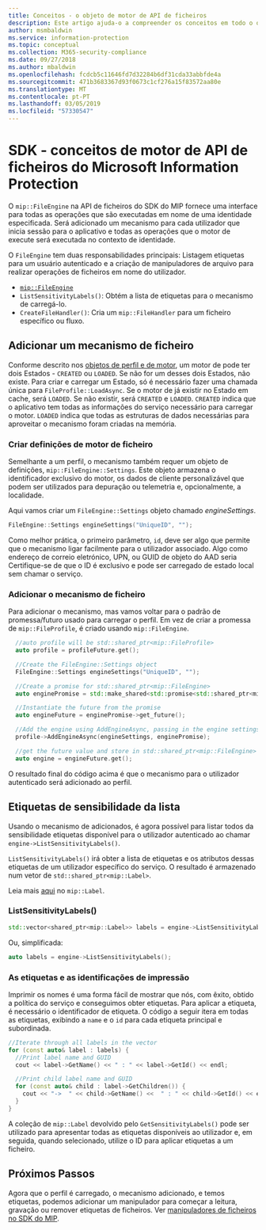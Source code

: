 ```yaml
---
title: Conceitos - o objeto de motor de API de ficheiros
description: Este artigo ajuda-o a compreender os conceitos em todo o objeto de motor de arquivo, o que é criada durante a inicialização do aplicativo.
author: msmbaldwin
ms.service: information-protection
ms.topic: conceptual
ms.collection: M365-security-compliance
ms.date: 09/27/2018
ms.author: mbaldwin
ms.openlocfilehash: fcdcb5c11646fd7d32284b6df31cda33abbfde4a
ms.sourcegitcommit: 471b3683367d93f0673c1cf276a15f83572aa80e
ms.translationtype: MT
ms.contentlocale: pt-PT
ms.lasthandoff: 03/05/2019
ms.locfileid: "57330547"
---
```

# <a name="microsoft-information-protection-sdk---file-api-engine-concepts"></a>SDK - conceitos de motor de API de ficheiros do Microsoft Information Protection

O `mip::FileEngine` na API de ficheiros do SDK do MIP fornece uma interface para todas as operações que são executadas em nome de uma identidade especificada. Será adicionado um mecanismo para cada utilizador que inicia sessão para o aplicativo e todas as operações que o motor de execute será executada no contexto de identidade.

O `FileEngine` tem duas responsabilidades principais: Listagem etiquetas para um usuário autenticado e a criação de manipuladores de arquivo para realizar operações de ficheiros em nome do utilizador. 

- [`mip::FileEngine`](reference/class_mip_fileengine.md)
- `ListSensitivityLabels()`: Obtém a lista de etiquetas para o mecanismo de carregá-lo.
- `CreateFileHandler()`: Cria um `mip::FileHandler` para um ficheiro específico ou fluxo.

## <a name="add-a-file-engine"></a>Adicionar um mecanismo de ficheiro

Conforme descrito nos [objetos de perfil e de motor](concept-profile-engine-cpp.md), um motor de pode ter dois Estados - `CREATED` ou `LOADED`. Se não for um desses dois Estados, não existe. Para criar e carregar um Estado, só é necessário fazer uma chamada única para `FileProfile::LoadAsync`. Se o motor de já existir no Estado em cache, será `LOADED`. Se não existir, será `CREATED` e `LOADED`. `CREATED` indica que o aplicativo tem todas as informações do serviço necessário para carregar o motor. `LOADED` indica que todas as estruturas de dados necessárias para aproveitar o mecanismo foram criadas na memória.

### <a name="create-file-engine-settings"></a>Criar definições de motor de ficheiro

Semelhante a um perfil, o mecanismo também requer um objeto de definições, `mip::FileEngine::Settings`. Este objeto armazena o identificador exclusivo do motor, os dados de cliente personalizável que podem ser utilizados para depuração ou telemetria e, opcionalmente, a localidade.

Aqui vamos criar um `FileEngine::Settings` objeto chamado *engineSettings*. 

```cpp
FileEngine::Settings engineSettings("UniqueID", "");
```

Como melhor prática, o primeiro parâmetro, `id`, deve ser algo que permite que o mecanismo ligar facilmente para o utilizador associado. Algo como endereço de correio eletrónico, UPN, ou GUID de objeto do AAD seria Certifique-se de que o ID é exclusivo e pode ser carregado de estado local sem chamar o serviço.

### <a name="add-the-file-engine"></a>Adicionar o mecanismo de ficheiro

Para adicionar o mecanismo, mas vamos voltar para o padrão de promessa/futuro usado para carregar o perfil. Em vez de criar a promessa de `mip::FileProfile`, é criado usando `mip::FileEngine`.

```cpp
  //auto profile will be std::shared_ptr<mip::FileProfile>
  auto profile = profileFuture.get();

  //Create the FileEngine::Settings object
  FileEngine::Settings engineSettings("UniqueID", "");

  //Create a promise for std::shared_ptr<mip::FileEngine>
  auto enginePromise = std::make_shared<std::promise<std::shared_ptr<mip::FileEngine>>>();

  //Instantiate the future from the promise
  auto engineFuture = enginePromise->get_future();

  //Add the engine using AddEngineAsync, passing in the engine settings and the promise
  profile->AddEngineAsync(engineSettings, enginePromise);

  //get the future value and store in std::shared_ptr<mip::FileEngine>
  auto engine = engineFuture.get();
```

O resultado final do código acima é que o mecanismo para o utilizador autenticado será adicionado ao perfil.

## <a name="list-sensitivity-labels"></a>Etiquetas de sensibilidade da lista

Usando o mecanismo de adicionados, é agora possível para listar todos da sensibilidade etiquetas disponível para o utilizador autenticado ao chamar `engine->ListSensitivityLabels()`.

`ListSensitivityLabels()` irá obter a lista de etiquetas e os atributos dessas etiquetas de um utilizador específico do serviço. O resultado é armazenado num vetor de `std::shared_ptr<mip::Label>`.

Leia mais [aqui]() no `mip::Label`.

### <a name="listsensitivitylabels"></a>ListSensitivityLabels()

```cpp
std::vector<shared_ptr<mip::Label>> labels = engine->ListSensitivityLabels();
```

Ou, simplificada:

```cpp
auto labels = engine->ListSensitivityLabels();
```

### <a name="print-the-labels-and-ids"></a>As etiquetas e as identificações de impressão

Imprimir os nomes é uma forma fácil de mostrar que nós, com êxito, obtido a política do serviço e conseguimos obter etiquetas. Para aplicar a etiqueta, é necessário o identificador de etiqueta. O código a seguir itera em todas as etiquetas, exibindo a `name` e o `id` para cada etiqueta principal e subordinada.

```cpp
//Iterate through all labels in the vector
for (const auto& label : labels) {
  //Print label name and GUID
  cout << label->GetName() << " : " << label->GetId() << endl;

  //Print child label name and GUID
  for (const auto& child : label->GetChildren()) {
    cout << "->  " << child->GetName() <<  " : " << child->GetId() << endl;
  }
}
```

A coleção de `mip::Label` devolvido pelo `GetSensitivityLabels()` pode ser utilizado para apresentar todas as etiquetas disponíveis ao utilizador e, em seguida, quando selecionado, utilize o ID para aplicar etiquetas a um ficheiro.

## <a name="next-steps"></a>Próximos Passos

Agora que o perfil é carregado, o mecanismo adicionado, e temos etiquetas, podemos adicionar um manipulador para começar a leitura, gravação ou remover etiquetas de ficheiros. Ver [manipuladores de ficheiros no SDK do MIP](concept-handler-file-cpp.md).

